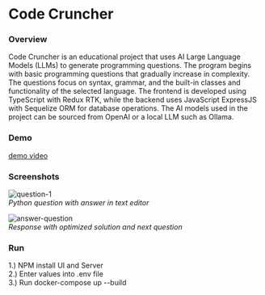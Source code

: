 # Code Cruncher

### Overview
Code Cruncher is an educational project that uses AI Large Language Models (LLMs) to generate programming questions. The program begins with basic programming questions that gradually increase in complexity. The questions focus on syntax, grammar, and the built-in classes and functionality of the selected language. 
The frontend is developed using TypeScript with Redux RTK, while the backend uses JavaScript ExpressJS with Sequelize ORM for database operations. The AI models used in the project can be sourced from OpenAI or a local LLM such as Ollama.

### Demo
[demo video](https://www.youtube.com/watch?v=Gj4YfQczS-M)

### Screenshots
![question-1](https://github.com/user-attachments/assets/3ee6bdc0-0cdb-4a89-bb36-ef93eff56df0)  
_Python question with answer in text editor_

![answer-question](https://github.com/user-attachments/assets/a96b646f-3da9-47cd-9194-62ef067e5bbb)  
_Response with optimized solution and next question_

### Run
1.) NPM install UI and Server  
2.) Enter values into .env file  
3.) Run docker-compose up --build  
